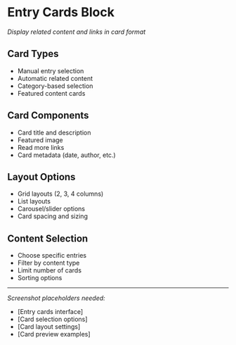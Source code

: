# Entry Cards Block

*Display related content and links in card format*

## Card Types
- Manual entry selection
- Automatic related content
- Category-based selection
- Featured content cards

## Card Components
- Card title and description
- Featured image
- Read more links
- Card metadata (date, author, etc.)

## Layout Options
- Grid layouts (2, 3, 4 columns)
- List layouts
- Carousel/slider options
- Card spacing and sizing

## Content Selection
- Choose specific entries
- Filter by content type
- Limit number of cards
- Sorting options

---

*Screenshot placeholders needed:*
- [Entry cards interface]
- [Card selection options]
- [Card layout settings]
- [Card preview examples]